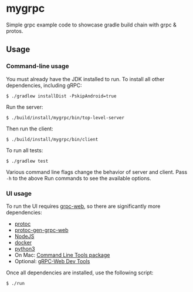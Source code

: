 # mygrpc

Simple grpc example code to showcase gradle build chain with grpc & protos.

## Usage

### Command-line usage

You must already have the JDK installed to run. To install all other dependencies, including gRPC:

```
$ ./gradlew installDist -PskipAndroid=true
```

Run the server:

```
$ ./build/install/mygrpc/bin/top-level-server
```

Then run the client:

```
$ ./build/install/mygrpc/bin/client
```

To run all tests:

```
$ ./gradlew test
```

Various command line flags change the behavior of server and client. Pass
`-h` to the above Run commands to see the available options.

### UI usage

To run the UI requires [grpc-web](https://github.com/grpc/grpc-web/tree/master/net/grpc/gateway/examples/helloworld),
so there are significantly more dependencies:

* [protoc](https://github.com/protocolbuffers/protobuf/releases)
* [protoc-gen-grpc-web](https://github.com/grpc/grpc-web/releases)
* [NodeJS](https://nodejs.org/en/)
* [docker](https://www.docker.com/)
* [python3](https://www.python.org/downloads/)
* On Mac: [Command Line Tools package](https://apple.stackexchange.com/questions/254380/why-am-i-getting-an-invalid-active-developer-path-when-attempting-to-use-git-a)
* Optional: [gRPC-Web Dev Tools](https://github.com/SafetyCulture/grpc-web-devtools)

Once all dependencies are installed, use the following script:

```
$ ./run
```
